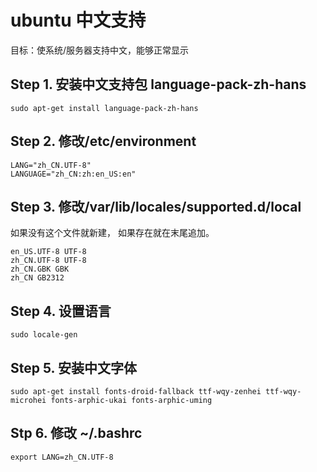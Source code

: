 # ubuntu 中文支持

目标：使系统/服务器支持中文，能够正常显示

## Step 1. 安装中文支持包 language-pack-zh-hans

```
sudo apt-get install language-pack-zh-hans
```

## Step 2. 修改/etc/environment

```
LANG="zh_CN.UTF-8"
LANGUAGE="zh_CN:zh:en_US:en"
```

## Step 3. 修改/var/lib/locales/supported.d/local

如果没有这个文件就新建，
如果存在就在末尾追加。

```
en_US.UTF-8 UTF-8
zh_CN.UTF-8 UTF-8
zh_CN.GBK GBK
zh_CN GB2312
```

## Step 4. 设置语言

```
sudo locale-gen
```

## Step 5. 安装中文字体

```
sudo apt-get install fonts-droid-fallback ttf-wqy-zenhei ttf-wqy-microhei fonts-arphic-ukai fonts-arphic-uming
```

## Stp 6. 修改 ~/.bashrc

```
export LANG=zh_CN.UTF-8
```
